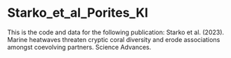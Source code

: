 # Starko_et_al_Porites_KI

This is the code and data for the following publication:
Starko et al. (2023). Marine heatwaves threaten cryptic coral diversity and erode associations amongst coevolving partners. Science Advances.

